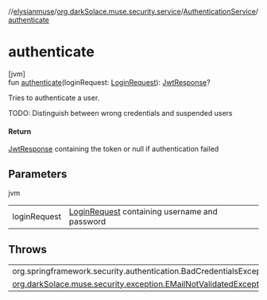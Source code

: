 //[elysianmuse](../../../index.md)/[org.darkSolace.muse.security.service](../index.md)/[AuthenticationService](index.md)/[authenticate](authenticate.md)

# authenticate

[jvm]\
fun [authenticate](authenticate.md)(loginRequest: [LoginRequest](../../org.darkSolace.muse.security.model/-login-request/index.md)): [JwtResponse](../../org.darkSolace.muse.security.model/-jwt-response/index.md)?

Tries to authenticate a user.

TODO: Distinguish between wrong credentials and suspended users

#### Return

[JwtResponse](../../org.darkSolace.muse.security.model/-jwt-response/index.md) containing the token or null if authentication failed

## Parameters

jvm

| | |
|---|---|
| loginRequest | [LoginRequest](../../org.darkSolace.muse.security.model/-login-request/index.md) containing username and password |

## Throws

| | |
|---|---|
| org.springframework.security.authentication.BadCredentialsException |  |
| [org.darkSolace.muse.security.exception.EMailNotValidatedException](../../org.darkSolace.muse.security.exception/-e-mail-not-validated-exception/index.md) |  |
